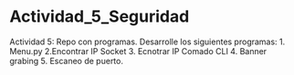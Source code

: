 # Actividad_5_Seguridad
Actividad 5: Repo con programas. Desarrolle los siguientes programas:  1. Menu.py 2.Encontrar IP Socket 3. Ecnotrar IP Comado CLI 4. Banner grabing 5. Escaneo de puerto.
